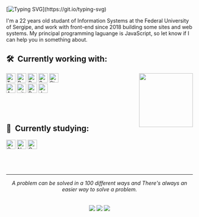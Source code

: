 [![Typing SVG](https://readme-typing-svg.herokuapp.com?font=roboto&color=8904F7&size=24&multiline=true&width=700&height=75&lines=Hi++there%F0%9F%91%8B%2C+I'm+Davi+Freire+front-end+developer+;And+this+is+my+github.)](https://git.io/typing-svg)

I'm a 22 years old studant of Information Systems at the Federal University of Sergipe, and work with front-end since 2018 building some sites and web systems. My principal programming laguange is JavaScript, so let know if I can help you in something about.

## 🛠  Currently working with:

<img src="https://media.tenor.com/images/703bc04d715570ad5c68723ba6a58664/tenor.gif" height="145" align="right"/>   
<div>
<img src="https://img.shields.io/badge/Typescript-282C34?logo=typescript&logoColor=007ACC" alt="Typescript logo" title="typescript" height="25" />
<img src="https://img.shields.io/badge/React-282C34?logo=react&logoColor=61DAFB" alt="React logo" title="React.js / React Native" height="25" />
<img src="https://img.shields.io/badge/Redux-282C34?logo=redux&logoColor=764ABC" alt="Redux logo" title="Redux" height="25" />
<img src="https://img.shields.io/badge/Sass-282C34?logo=sass&logoColor=CC6699" alt="Sass logo" title="Sass" height="25" />
<img src="https://img.shields.io/badge/styled%20components-282C34?logo=styled-components&logoColor=CC6699" alt="Styled Components" title="Styled Components" height="25" />
</div>
<div>
<img src="https://img.shields.io/badge/AzureDevops-282C34?logo=azuredevops&logoColor=007ACC" alt="Azure logo" title="Azure" height="25" />
<img src="https://img.shields.io/badge/git-282C34?logo=git&logoColor=F05032" alt="git logo" title="git" height="25" />
<img src="https://img.shields.io/badge/Python-282C34?logo=python&logoColor" alt="Python logo" title="Python" height="25" />
<img src="https://img.shields.io/badge/docker-282C34?logo=docker&logoColor=61DAFB" alt="docker logo" title="git" height="25" />
</div>
</div>
<br>
<br>
<br>

## 🧠  Currently studying:
<div>
<img src="https://img.shields.io/badge/GraphQL-282C34?logo=graphql&logoColor=E10098" alt="GraphQL logo" title="GraphQL" height="25" />
<img src="https://img.shields.io/badge/Next.js-282C34?logo=next.js&logoColor=FFFFFF" alt="Next.js logo" title="Next.js" height="25" />
<img src="https://img.shields.io/badge/Cypress-282C34?logo=cypress&logoColor=FFFFFF" alt="Cypress logo" title="Cypress" height="25" />
</div>
<br>
<br>
<br>

<hr>
<p align="center">
   <i>A problem can be solved in a 100 different ways and There's always an easier way to solve a problem.</i>
   <br>
   <br>
<br>	
<a target="_blank" href="https://www.linkedin.com/in/davisfreire"><img src="https://img.shields.io/badge/-LinkedIn-0077B5?style=for-the-badge&logo=Linkedin&logoColor=white"></img></a>
<a target="_blank" href="mailto:fsdavi.dev@gmail.com"><img src="https://img.shields.io/badge/-Gmail-D14836?style=for-the-badge&logo=Gmail&logoColor=white"></img></a>
<a target="_blank" href="https://medium.com/@fsdavi.dev"><img src="https://img.shields.io/badge/-Medium-12100E?style=for-the-badge&logo=Medium&logoColor=white"></img></a>
<br>
</p>     
